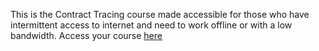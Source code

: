 This is the Contract Tracing course made accessible for those who have intermittent access to internet and need to work offline or with a low bandwidth. 
Access your course [here](http://www.coursera.org/learn/covid-19-contact-tracing/) 
